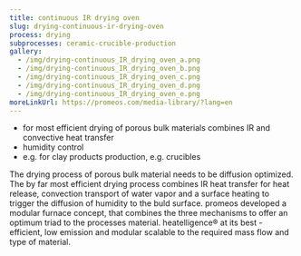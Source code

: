 ```yaml
---
title: continuous IR drying oven
slug: drying-continuous-ir-drying-oven
process: drying
subprocesses: ceramic-crucible-production
gallery:
  - /img/drying-continuous_IR_drying_oven_a.png
  - /img/drying-continuous_IR_drying_oven_b.png
  - /img/drying-continuous_IR_drying_oven_c.png
  - /img/drying-continuous_IR_drying_oven_d.png
  - /img/drying-continuous_IR_drying_oven_e.png
moreLinkUrl: https://promeos.com/media-library/?lang=en
---
```

* for most efficient drying of porous bulk materials combines IR and convective heat transfer 
* humidity control 
* e.g. for clay products production, e.g. crucibles

The drying process of porous bulk material needs to be diffusion optimized. The by far most efficient drying process combines IR heat transfer for heat release, convection transport of water vapor and a surface heating to trigger the diffusion of humidity to the buld surface. promeos developed a modular furnace concept, that combines the three mechanisms to offer an optimum triad to the processes material. heatelligence® at its best - efficient, low emission and modular scalable to the required mass flow and type of material.